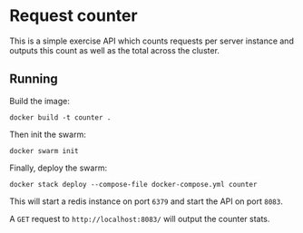 # Request counter

This is a simple exercise API which counts requests per server instance and outputs this count as well as the total across the cluster.

## Running

Build the image:

```
docker build -t counter .
```

Then init the swarm:

```
docker swarm init
```

Finally, deploy the swarm:

```
docker stack deploy --compose-file docker-compose.yml counter
```

This will start a redis instance on port `6379` and start the API on port `8083`.

A `GET` request to `http://localhost:8083/` will output the counter stats.